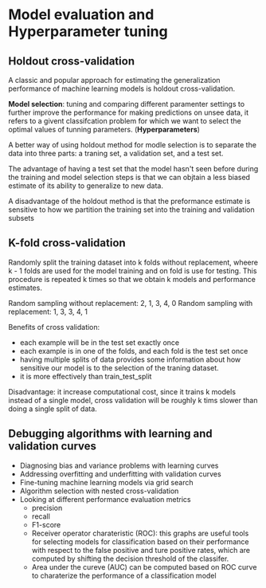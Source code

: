 # Model evaluation and Hyperparameter tuning

## Holdout cross-validation

A classic and popular approach for estimating the generalization performance of machine learning models is holdout cross-validation.

**Model selection**: tuning and comparing different paramenter settings to further improve the performance for making predictions on unsee data, it refers to a givent classifcation problem for which we want to select the optimal values of tunning parameters. (**Hyperparameters**)

A better way of using holdout method for modle selection is to separate the data into three parts: a traning set, a validation set, and a test set.

The advantage of having a test set that the model hasn't seen before during the training and model selection steps is that we can objtain a less biased estimate of its ability to generalize to new data.

A disadvantage of the holdout method is that the preformance estimate is sensitive to how we partition the training set into the training and validation subsets

## K-fold cross-validation

Randomly split the training dataset into k folds without replacement, wheere k - 1 folds are used for the model training and on fold is use for testing. This procedure is repeated k times so that we obtain k models and performance estimates.

Random sampling without replacement: 2, 1, 3, 4, 0
Random sampling with replacement: 1, 3, 3, 4, 1

Benefits of cross validation:
- each example will be in the test set exactly once
- each example is in one of the folds, and each fold is the test set once
- having multiple splits of data provides some information about how sensitive our model is to the selection of the traning dataset.
- it is more effectively than train_test_split

Disadvantage:
it increase computational cost, since it trains k models instead of a single model, cross validation will be roughly k tims slower than doing a single split of data.


## Debugging algorithms with learning and validation curves

- Diagnosing bias and variance problems with learning curves
- Addressing overfitting and underfitting with validation curves
- Fine-tuning machine learning models via grid search
- Algorithm selection with nested cross-validation
- Looking at different performance evaluation metrics
  - precision
  - recall
  - F1-score
  - Receiver operator charateristic (ROC): this graphs are useful tools for selecting models for classification based on their performance with respect to the false positive and ture positive rates, which are computed by shifting the decision threshold of the classifer.
  - Area under the cureve (AUC) can be computed based on ROC curve to charaterize the performance of a classification model
